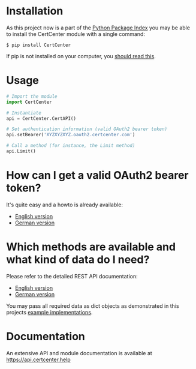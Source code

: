 # Installation

As this project now is a part of the <a href="https://pypi.python.org/pypi/CertCenter/">Python Package Index</a>
you may be able to install the CertCenter module with a single command:

```
$ pip install CertCenter
```

If pip is not installed on your computer, you <a href="https://pip.pypa.io/en/stable/installing/" target="_blank">should read this</a>.


# Usage

```python
# Import the module
import CertCenter

# Instantiate
api = CertCenter.CertAPI()

# Set authentication information (valid OAuth2 bearer token)
api.setBearer('XYZXYZXYZ.oauth2.certcenter.com')

# Call a method (for instance, the Limit method)
api.Limit()
```

# How can I get a valid OAuth2 bearer token?

It's quite easy and a howto is already available:

- <a target="_blank" href="https://blog.certcenter.com/2015/11/how-does-it-actually-work-to-access-the-certcenter-restful-api/">English version</a>
- <a target="_blank" href="https://blog.certcenter.de/2015/10/demo-zugriff-certcenter-restful-api/">German version</a>

# Which methods are available and what kind of data do I need?

Please refer to the detailed REST API documentation:

- <a target="_blank" href="https://api.certcenter.help/rest-api-doc-en/">English version</a>
- <a target="_blank" href="https://api.certcenter.help/rest-api-doc-de/">German version</a>

You may pass all required data as dict objects as demonstrated in this projects <a href="https://github.com/CertCenter/pyCertCenter/tree/master/example">example implementations</a>.


# Documentation

An extensive API and module documentation is available at https://api.certcenter.help
